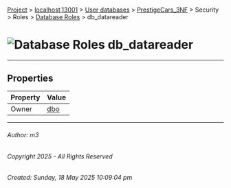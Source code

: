 #### 

[Project](../../../../../../index.md) > [localhost,13001](../../../../../index.md) > [User databases](../../../../index.md) > [PrestigeCars_3NF](../../../index.md) > Security > Roles > [Database Roles](Database_Roles.md) > db_datareader

# ![Database Roles](../../../../../../Images/Role_Database32.png) db_datareader

---

## <a name="#properties"></a>Properties

| Property | Value |
|---|---|
| Owner | [dbo](../../Users/_dbo.md) |


---

###### Author:  m3

###### Copyright 2025 - All Rights Reserved

###### Created: Sunday, 18 May 2025 10:09:04 pm

